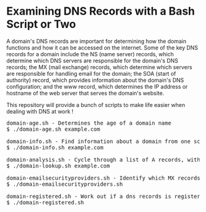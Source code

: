 # Examining DNS Records with a Bash Script or Two

A domain's DNS records are important for determining how the domain functions and how it can be accessed on the internet. Some of the key DNS records for a domain include the NS (name server) records, which determine which DNS servers are responsible for the domain's DNS records; the MX (mail exchange) records, which determine which servers are responsible for handling email for the domain; the SOA (start of authority) record, which provides information about the domain's DNS configuration; and the www record, which determines the IP address or hostname of the web server that serves the domain's website.

This repository will provide a bunch of scripts to make life easier when dealing with DNS at work ! 
<pre>
domain-age.sh - Determines the age of a domain name
$ ./domain-age.sh example.com

domain-info.sh - Find information about a domain from one script
$ ./domain-info.sh example.com

domain-analysis.sh - Cycle through a list of A records, with custom domain's to see what resolves
$ ./domain-lookup.sh example.com

domain-emailsecurityproviders.sh - Identify which MX records resoves for a domain and who the email security provider is
$ ./domain-emailsecurityproviders.sh

domain-registered.sh - Work out if a dns records is registered and live or not
$ ./domain-registered.sh
</pre>
